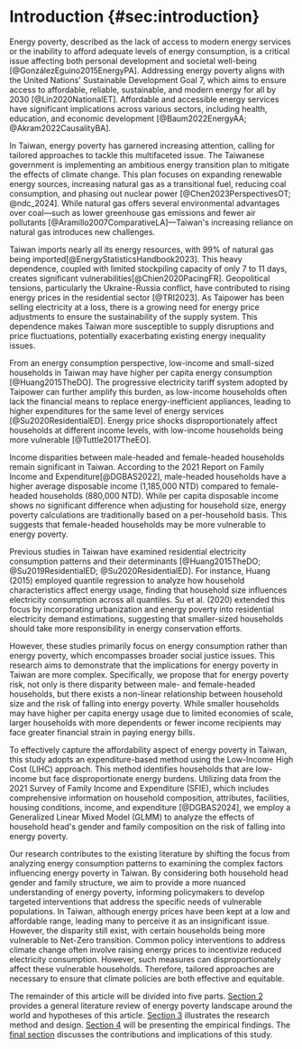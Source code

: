 # Introduction {#sec:introduction}


Energy poverty, described as the lack of access to modern energy services or the inability to afford adequate levels of energy consumption, is a critical issue affecting both personal development and societal well-being [@GonzálezEguino2015EnergyPA]. Addressing energy poverty aligns with the United Nations' Sustainable Development Goal 7, which aims to ensure access to affordable, reliable, sustainable, and modern energy for all by 2030 [@Lin2020NationalET]. Affordable and accessible energy services have significant implications across various sectors, including health, education, and economic development [@Baum2022EnergyAA; @Akram2022CausalityBA].

In Taiwan, energy poverty has garnered increasing attention, calling for tailored approaches to tackle this multifaceted issue. The Taiwanese government is implementing an ambitious energy transition plan to mitigate the effects of climate change. This plan focuses on expanding renewable energy sources, increasing natural gas as a transitional fuel, reducing coal consumption, and phasing out nuclear power [@Chen2023PerspectivesOT; @ndc_2024]. While natural gas offers several environmental advantages over coal—such as lower greenhouse gas emissions and fewer air pollutants [@Aramillo2007ComparativeLA]—Taiwan's increasing reliance on natural gas introduces new challenges.

Taiwan imports nearly all its energy resources, with 99% of natural gas being imported[@EnergyStatisticsHandbook2023]. This heavy dependence, coupled with limited stockpiling capacity of only 7 to 11 days, creates significant vulnerabilities[@Chien2020PacingFR]. Geopolitical tensions, particularly the Ukraine-Russia conflict, have contributed to rising energy prices in the residential sector [@TRI2023]. As Taipower has been selling electricity at a loss, there is a growing need for energy price adjustments to ensure the sustainability of the supply system. This dependence makes Taiwan more susceptible to supply disruptions and price fluctuations, potentially exacerbating existing energy inequality issues.

From an energy consumption perspective, low-income and small-sized households in Taiwan may have higher per capita energy consumption [@Huang2015TheDO]. The progressive electricity tariff system adopted by Taipower can further amplify this burden, as low-income households often lack the financial means to replace energy-inefficient appliances, leading to higher expenditures for the same level of energy services [@Su2020ResidentialED]. Energy price shocks disproportionately affect households at different income levels, with low-income households being more vulnerable [@Tuttle2017TheEO].

Income disparities between male-headed and female-headed households remain significant in Taiwan. According to the 2021 Report on Family Income and Expenditure[@DGBAS2022], male-headed households have a higher average disposable income (1,185,000 NTD) compared to female-headed households (880,000 NTD). While per capita disposable income shows no significant difference when adjusting for household size, energy poverty calculations are traditionally based on a per-household basis. This suggests that female-headed households may be more vulnerable to energy poverty.

Previous studies in Taiwan have examined residential electricity consumption patterns and their determinants [@Huang2015TheDO; @Su2019ResidentialED; @Su2020ResidentialED]. For instance, Huang (2015) employed quantile regression to analyze how household characteristics affect energy usage, finding that household size influences electricity consumption across all quantiles. Su et al. (2020) extended this focus by incorporating urbanization and energy poverty into residential electricity demand estimations, suggesting that smaller-sized households should take more responsibility in energy conservation efforts.

However, these studies primarily focus on energy consumption rather than energy poverty, which encompasses broader social justice issues. This research aims to demonstrate that the implications for energy poverty in Taiwan are more complex. Specifically, we propose that for energy poverty risk, not only is there disparity between male- and female-headed households, but there exists a non-linear relationship between household size and the risk of falling into energy poverty. While smaller households may have higher per capita energy usage due to limited economies of scale, larger households with more dependents or fewer income recipients may face greater financial strain in paying energy bills.

To effectively capture the affordability aspect of energy poverty in Taiwan, this study adopts an expenditure-based method using the Low-Income High Cost (LIHC) approach. This method identifies households that are low-income but face disproportionate energy burdens. Utilizing data from the 2021 Survey of Family Income and Expenditure (SFIE), which includes comprehensive information on household composition, attributes, facilities, housing conditions, income, and expenditure [@DGBAS2024], we employ a Generalized Linear Mixed Model (GLMM) to analyze the effects of household head's gender and family composition on the risk of falling into energy poverty.

Our research contributes to the existing literature by shifting the focus from analyzing energy consumption patterns to examining the complex factors influencing energy poverty in Taiwan. By considering both household head gender and family structure, we aim to provide a more nuanced understanding of energy poverty, informing policymakers to develop targeted interventions that address the specific needs of vulnerable populations. In Taiwan, although energy prices have been kept at a low and affordable range, leading many to perceive it as an insignificant issue. However, the disparity still exist, with certain households being more vulnerable to Net-Zero transition. Common policy interventions to address climate change often involve raising energy prices to incentivize reduced electricity consumption. However, such measures can disproportionately affect these vulnerable households. Therefore, tailored approaches are necessary to ensure that climate policies are both effective and equitable.

The remainder of this article will be divided into five parts. [Section 2](#sec:literaturereview) provides a general literature review of energy poverty landscape around the world and hypotheses of this article. [Section 3](#sec:methodology) illustrates the research method and design. [Section 4](#sec:results) will be presenting the empirical findings. The [final section](#sec:conclusion) discusses the  contributions and implications of this study.
